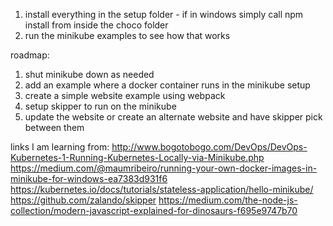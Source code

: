 1. install everything in the setup folder - if in windows simply call npm install from inside the choco folder
2. run the minikube examples to see how that works

roadmap:
1. shut minikube down as needed
2. add an example where a docker container runs in the minikube setup
3. create a simple website example using webpack 
4. setup skipper to run on the minikube
5. update the website or create an alternate website and have skipper pick between them

links I am learning from:
http://www.bogotobogo.com/DevOps/DevOps-Kubernetes-1-Running-Kubernetes-Locally-via-Minikube.php
https://medium.com/@maumribeiro/running-your-own-docker-images-in-minikube-for-windows-ea7383d931f6
https://kubernetes.io/docs/tutorials/stateless-application/hello-minikube/
https://github.com/zalando/skipper
https://medium.com/the-node-js-collection/modern-javascript-explained-for-dinosaurs-f695e9747b70
